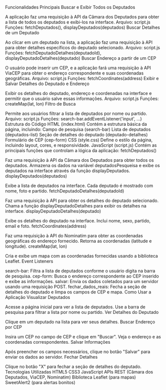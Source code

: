Funcionalidades Principais
Buscar e Exibir Todos os Deputados

A aplicação faz uma requisição à API da Câmara dos Deputados para obter a lista de todos os deputados e exibi-los na interface.
Arquivo: script.js
Funções: fetchDeputados(), displayDeputados(deputados)
Buscar Detalhes de um Deputado

Ao clicar em um deputado na lista, a aplicação faz uma requisição à API para obter detalhes específicos do deputado selecionado.
Arquivo: script.js
Funções: fetchDeputadoDetalhes(deputadoId), displayDeputadoDetalhes(deputado)
Buscar Endereço a partir de um CEP

O usuário pode inserir um CEP, e a aplicação fará uma requisição à API ViaCEP para obter o endereço correspondente e suas coordenadas geográficas.
Arquivo: script.js
Funções: fetchCoordinates(address)
Exibir e Salvar Detalhes do Deputado e Endereço

Exibir os detalhes do deputado, endereço e coordenadas na interface e permitir que o usuário salve essas informações.
Arquivo: script.js
Funções: createMap(lat, lon)
Filtro de Busca

Permite aos usuários filtrar a lista de deputados por nome ou partido.
Arquivo: script.js
Funções: search-bar.addEventListener('input', ...)
Estrutura do Código
HTML (index.html)
Contém a estrutura básica da página, incluindo:
Campo de pesquisa (search-bar)
Lista de deputados (deputados-list)
Seção de detalhes do deputado (deputado-detalhes)
Formulário de CEP (cep-form)
CSS (style.css)
Define o estilo da página, incluindo layout, cores, e responsividade.
JavaScript (script.js)
Contém as principais funções que controlam a lógica da aplicação:
fetchDeputados()

Faz uma requisição à API da Câmara dos Deputados para obter todos os deputados.
Armazena os dados na variável deputadosPesqueisa e exibe os deputados na interface através da função displayDeputados.
displayDeputados(deputados)

Exibe a lista de deputados na interface.
Cada deputado é mostrado com nome, foto e partido.
fetchDeputadoDetalhes(deputadoId)

Faz uma requisição à API para obter os detalhes do deputado selecionado.
Chama a função displayDeputadoDetalhes para exibir os detalhes na interface.
displayDeputadoDetalhes(deputado)

Exibe os detalhes do deputado na interface.
Inclui nome, sexo, partido, email e foto.
fetchCoordinates(address)

Faz uma requisição à API do Nominatim para obter as coordenadas geográficas do endereço fornecido.
Retorna as coordenadas (latitude e longitude).
createMap(lat, lon)

Cria e exibe um mapa com as coordenadas fornecidas usando a biblioteca Leaflet.
Event Listeners

search-bar: Filtra a lista de deputados conforme o usuário digita na barra de pesquisa.
cep-form: Busca o endereço correspondente ao CEP inserido e exibe as informações.
salvar: Envia os dados coletados para um servidor usando uma requisição POST.
fechar_dados_reais: Fecha a seção de detalhes do deputado e limpa os campos de CEP e mapa.
Como Usar a Aplicação
Visualizar Deputados

Acesse a página inicial para ver a lista de deputados.
Use a barra de pesquisa para filtrar a lista por nome ou partido.
Ver Detalhes do Deputado

Clique em um deputado na lista para ver seus detalhes.
Buscar Endereço por CEP

Insira um CEP no campo de CEP e clique em "Buscar".
Veja o endereço e as coordenadas correspondentes.
Salvar Informações

Após preencher os campos necessários, clique no botão "Salvar" para enviar os dados ao servidor.
Fechar Detalhes

Clique no botão "X" para fechar a seção de detalhes do deputado.
Tecnologias Utilizadas
HTML5
CSS3
JavaScript
APIs REST (Câmara dos Deputados, ViaCEP, Nominatim)
Biblioteca Leaflet (para mapas)
SweetAlert2 (para alertas bonitos)
